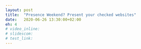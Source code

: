 ```yaml
---
layout: post
title:  "Presence Weekend? Present your checked websites"
date:   2020-06-26 13:30:00+02:00
eh: 4
# video_inline:
# slidescom:
# test_link:
---
```

